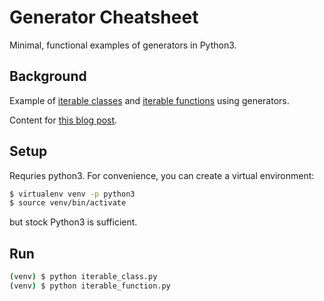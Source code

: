# Generator Cheatsheet

Minimal, functional examples of generators in Python3.


## Background

Example of [iterable classes](iterable_class.py) and [iterable functions](iterable_function.py) using generators.

Content for [this blog post](https://blog.kevinwmatthews.com/python-generator-cheat-sheet/).


## Setup

Requries python3. For convenience, you can create a virtual environment:

```bash
$ virtualenv venv -p python3
$ source venv/bin/activate
```

but stock Python3 is sufficient.


## Run

```bash
(venv) $ python iterable_class.py
(venv) $ python iterable_function.py
```

